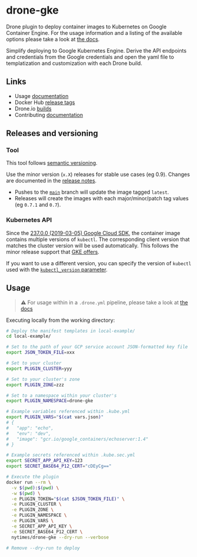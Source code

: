 # drone-gke

Drone plugin to deploy container images to Kubernetes on Google Container Engine.
For the usage information and a listing of the available options please take a look at [the docs](DOCS.md).

Simplify deploying to Google Kubernetes Engine.
Derive the API endpoints and credentials from the Google credentials and open the yaml file to templatization and customization with each Drone build.

## Links

- Usage [documentation](DOCS.md)
- Docker Hub [release tags](https://hub.docker.com/r/nytimes/drone-gke/tags)
- Drone.io [builds](https://cloud.drone.io/nytimes/drone-gke)
- Contributing [documentation](CONTRIBUTING.md)

## Releases and versioning

### Tool

This tool follows [semantic versioning](https://semver.org/).

Use the minor version (`x.X`) releases for stable use cases (eg 0.9).
Changes are documented in the [release notes](https://github.com/nytimes/drone-gke/releases).

- Pushes to the [`main`](https://github.com/nytimes/drone-gke/tree/main) branch will update the image tagged `latest`.
- Releases will create the images with each major/minor/patch tag values (eg `0.7.1` and `0.7`).

### Kubernetes API

Since the [237.0.0 (2019-03-05) Google Cloud SDK][sdk], the container image contains multiple versions of `kubectl`.
The corresponding client version that matches the cluster version will be used automatically.
This follows the minor release support that [GKE offers](https://cloud.google.com/kubernetes-engine/versioning-and-upgrades).

If you want to use a different version, you can specify the version of `kubectl` used with the [`kubectl_version` parameter][version-parameter].

[sdk]: https://cloud.google.com/sdk/docs/release-notes#23700_2019-03-05
[version-parameter]: DOCS.md#kubectl_version


## Usage

> :warning: For usage within in a `.drone.yml` pipeline, please take a look at [the docs](DOCS.md)

Executing locally from the working directory:

```sh
# Deploy the manifest templates in local-example/
cd local-example/

# Set to the path of your GCP service account JSON-formatted key file
export JSON_TOKEN_FILE=xxx

# Set to your cluster
export PLUGIN_CLUSTER=yyy

# Set to your cluster's zone
export PLUGIN_ZONE=zzz

# Set to a namespace within your cluster's
export PLUGIN_NAMESPACE=drone-gke

# Example variables referenced within .kube.yml
export PLUGIN_VARS="$(cat vars.json)"
# {
#   "app": "echo",
#   "env": "dev",
#   "image": "gcr.io/google_containers/echoserver:1.4"
# }

# Example secrets referenced within .kube.sec.yml
export SECRET_APP_API_KEY=123
export SECRET_BASE64_P12_CERT="cDEyCg=="

# Execute the plugin
docker run --rm \
  -v $(pwd):$(pwd) \
  -w $(pwd) \
  -e PLUGIN_TOKEN="$(cat $JSON_TOKEN_FILE)" \
  -e PLUGIN_CLUSTER \
  -e PLUGIN_ZONE \
  -e PLUGIN_NAMESPACE \
  -e PLUGIN_VARS \
  -e SECRET_APP_API_KEY \
  -e SECRET_BASE64_P12_CERT \
  nytimes/drone-gke --dry-run --verbose

# Remove --dry-run to deploy
```
